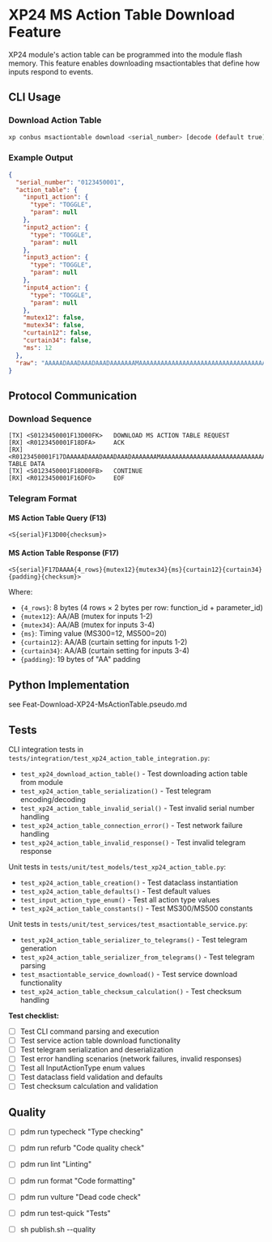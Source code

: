 # XP24 MS Action Table Download Feature

XP24 module's action table can be programmed into the module flash memory. This feature enables downloading msactiontables that define how inputs respond to events.

## CLI Usage

### Download Action Table
```bash
xp conbus msactiontable download <serial_number> [decode (default true)]
```

### Example Output

```json
{
  "serial_number": "0123450001",
  "action_table": {
    "input1_action": {
      "type": "TOGGLE",
      "param": null
    },
    "input2_action": {
      "type": "TOGGLE",
      "param": null
    },
    "input3_action": {
      "type": "TOGGLE",
      "param": null
    },
    "input4_action": {
      "type": "TOGGLE",
      "param": null
    },
    "mutex12": false,
    "mutex34": false,
    "curtain12": false,
    "curtain34": false,
    "ms": 12
  },
  "raw": "AAAAADAAADAAADAAADAAAAAAAMAAAAAAAAAAAAAAAAAAAAAAAAAAAAAAAAAAAAAAAAAA"
}
```

## Protocol Communication

### Download Sequence
```
[TX] <S0123450001F13D00FK>   DOWNLOAD MS ACTION TABLE REQUEST
[RX] <R0123450001F18DFA>     ACK
[RX] <R0123450001F17DAAAAADAAADAAADAAADAAAAAAAMAAAAAAAAAAAAAAAAAAAAAAAAAAAAAAAAAAAAAAAAAAFD>   TABLE DATA
[TX] <S0123450001F18D00FB>   CONTINUE
[RX] <R0123450001F16DFO>     EOF
```

### Telegram Format

#### MS Action Table Query (F13)
```
<S{serial}F13D00{checksum}>
```

#### MS Action Table Response (F17)
```
<S{serial}F17DAAAA{4_rows}{mutex12}{mutex34}{ms}{curtain12}{curtain34}{padding}{checksum}>
```

Where:
- `{4_rows}`: 8 bytes (4 rows × 2 bytes per row: function_id + parameter_id)
- `{mutex12}`: AA/AB (mutex for inputs 1-2)
- `{mutex34}`: AA/AB (mutex for inputs 3-4)
- `{ms}`: Timing value (MS300=12, MS500=20)
- `{curtain12}`: AA/AB (curtain setting for inputs 1-2)
- `{curtain34}`: AA/AB (curtain setting for inputs 3-4)
- `{padding}`: 19 bytes of "AA" padding

## Python Implementation

see Feat-Download-XP24-MsActionTable.pseudo.md

## Tests

CLI integration tests in `tests/integration/test_xp24_action_table_integration.py`:

- `test_xp24_download_action_table()` - Test downloading action table from module
- `test_xp24_action_table_serialization()` - Test telegram encoding/decoding
- `test_xp24_action_table_invalid_serial()` - Test invalid serial number handling
- `test_xp24_action_table_connection_error()` - Test network failure handling
- `test_xp24_action_table_invalid_response()` - Test invalid telegram response

Unit tests in `tests/unit/test_models/test_xp24_action_table.py`:

- `test_xp24_action_table_creation()` - Test dataclass instantiation
- `test_xp24_action_table_defaults()` - Test default values
- `test_input_action_type_enum()` - Test all action type values
- `test_xp24_action_table_constants()` - Test MS300/MS500 constants

Unit tests in `tests/unit/test_services/test_msactiontable_service.py`:

- `test_xp24_action_table_serializer_to_telegrams()` - Test telegram generation
- `test_xp24_action_table_serializer_from_telegrams()` - Test telegram parsing
- `test_msactiontable_service_download()` - Test service download functionality
- `test_xp24_action_table_checksum_calculation()` - Test checksum handling

**Test checklist:**
- [ ] Test CLI command parsing and execution
- [ ] Test service action table download functionality
- [ ] Test telegram serialization and deserialization
- [ ] Test error handling scenarios (network failures, invalid responses)
- [ ] Test all InputActionType enum values
- [ ] Test dataclass field validation and defaults
- [ ] Test checksum calculation and validation

## Quality

- [ ] pdm run typecheck "Type checking"
- [ ] pdm run refurb "Code quality check"
- [ ] pdm run lint "Linting"
- [ ] pdm run format "Code formatting"
- [ ] pdm run vulture "Dead code check"
- [ ] pdm run test-quick "Tests"
- [ ] sh publish.sh --quality
 